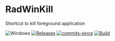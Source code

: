 <!-- ![Icon](res/RadWinKill.ico) RadWinKill -->
<!-- <img src="res/RadWinKill.ico" width=32/> -->
RadWinKill
==========

Shortcut to kill foreground application

![Windows](https://img.shields.io/badge/platform-Windows-blue.svg)
[![Releases](https://img.shields.io/github/release/RadAd/RadWinKill.svg)](https://github.com/RadAd/RadWinKill/releases/latest)
[![commits-since](https://img.shields.io/github/commits-since/RadAd/RadWinKill/latest.svg)](commits/master)
[![Build](https://img.shields.io/appveyor/ci/RadAd/RadWinKill.svg)](https://ci.appveyor.com/project/RadAd/RadWinKill)
